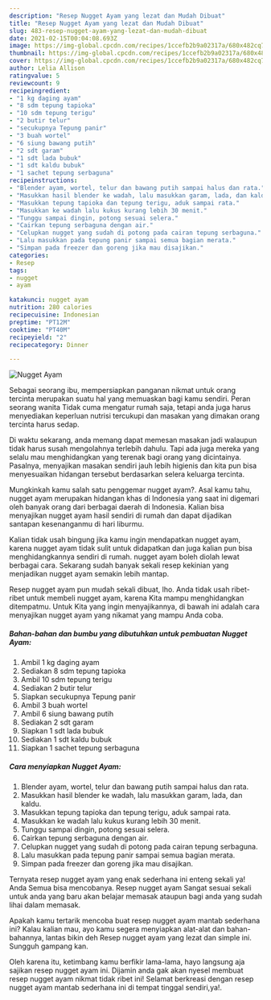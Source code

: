 ```yaml
---
description: "Resep Nugget Ayam yang lezat dan Mudah Dibuat"
title: "Resep Nugget Ayam yang lezat dan Mudah Dibuat"
slug: 483-resep-nugget-ayam-yang-lezat-dan-mudah-dibuat
date: 2021-02-15T00:04:08.693Z
image: https://img-global.cpcdn.com/recipes/1ccefb2b9a02317a/680x482cq70/nugget-ayam-foto-resep-utama.jpg
thumbnail: https://img-global.cpcdn.com/recipes/1ccefb2b9a02317a/680x482cq70/nugget-ayam-foto-resep-utama.jpg
cover: https://img-global.cpcdn.com/recipes/1ccefb2b9a02317a/680x482cq70/nugget-ayam-foto-resep-utama.jpg
author: Lelia Allison
ratingvalue: 5
reviewcount: 9
recipeingredient:
- "1 kg daging ayam"
- "8 sdm tepung tapioka"
- "10 sdm tepung terigu"
- "2 butir telur"
- "secukupnya Tepung panir"
- "3 buah wortel"
- "6 siung bawang putih"
- "2 sdt garam"
- "1 sdt lada bubuk"
- "1 sdt kaldu bubuk"
- "1 sachet tepung serbaguna"
recipeinstructions:
- "Blender ayam, wortel, telur dan bawang putih sampai halus dan rata."
- "Masukkan hasil blender ke wadah, lalu masukkan garam, lada, dan kaldu."
- "Masukkan tepung tapioka dan tepung terigu, aduk sampai rata."
- "Masukkan ke wadah lalu kukus kurang lebih 30 menit."
- "Tunggu sampai dingin, potong sesuai selera."
- "Cairkan tepung serbaguna dengan air."
- "Celupkan nugget yang sudah di potong pada cairan tepung serbaguna."
- "Lalu masukkan pada tepung panir sampai semua bagian merata."
- "Simpan pada freezer dan goreng jika mau disajikan."
categories:
- Resep
tags:
- nugget
- ayam

katakunci: nugget ayam 
nutrition: 280 calories
recipecuisine: Indonesian
preptime: "PT12M"
cooktime: "PT40M"
recipeyield: "2"
recipecategory: Dinner

---
```



![Nugget Ayam](https://img-global.cpcdn.com/recipes/1ccefb2b9a02317a/680x482cq70/nugget-ayam-foto-resep-utama.jpg)

Sebagai seorang ibu, mempersiapkan panganan nikmat untuk orang tercinta merupakan suatu hal yang memuaskan bagi kamu sendiri. Peran seorang  wanita Tidak cuma mengatur rumah saja, tetapi anda juga harus menyediakan keperluan nutrisi tercukupi dan masakan yang dimakan orang tercinta harus sedap.

Di waktu  sekarang, anda memang dapat memesan masakan jadi walaupun tidak harus susah mengolahnya terlebih dahulu. Tapi ada juga mereka yang selalu mau menghidangkan yang terenak bagi orang yang dicintainya. Pasalnya, menyajikan masakan sendiri jauh lebih higienis dan kita pun bisa menyesuaikan hidangan tersebut berdasarkan selera keluarga tercinta. 



Mungkinkah kamu salah satu penggemar nugget ayam?. Asal kamu tahu, nugget ayam merupakan hidangan khas di Indonesia yang saat ini digemari oleh banyak orang dari berbagai daerah di Indonesia. Kalian bisa menyajikan nugget ayam hasil sendiri di rumah dan dapat dijadikan santapan kesenanganmu di hari liburmu.

Kalian tidak usah bingung jika kamu ingin mendapatkan nugget ayam, karena nugget ayam tidak sulit untuk didapatkan dan juga kalian pun bisa menghidangkannya sendiri di rumah. nugget ayam boleh diolah lewat berbagai cara. Sekarang sudah banyak sekali resep kekinian yang menjadikan nugget ayam semakin lebih mantap.

Resep nugget ayam pun mudah sekali dibuat, lho. Anda tidak usah ribet-ribet untuk membeli nugget ayam, karena Kita mampu menghidangkan ditempatmu. Untuk Kita yang ingin menyajikannya, di bawah ini adalah cara menyajikan nugget ayam yang nikamat yang mampu Anda coba.

<!--inarticleads1-->

##### Bahan-bahan dan bumbu yang dibutuhkan untuk pembuatan Nugget Ayam:

1. Ambil 1 kg daging ayam
1. Sediakan 8 sdm tepung tapioka
1. Ambil 10 sdm tepung terigu
1. Sediakan 2 butir telur
1. Siapkan secukupnya Tepung panir
1. Ambil 3 buah wortel
1. Ambil 6 siung bawang putih
1. Sediakan 2 sdt garam
1. Siapkan 1 sdt lada bubuk
1. Sediakan 1 sdt kaldu bubuk
1. Siapkan 1 sachet tepung serbaguna




<!--inarticleads2-->

##### Cara menyiapkan Nugget Ayam:

1. Blender ayam, wortel, telur dan bawang putih sampai halus dan rata.
1. Masukkan hasil blender ke wadah, lalu masukkan garam, lada, dan kaldu.
1. Masukkan tepung tapioka dan tepung terigu, aduk sampai rata.
1. Masukkan ke wadah lalu kukus kurang lebih 30 menit.
1. Tunggu sampai dingin, potong sesuai selera.
1. Cairkan tepung serbaguna dengan air.
1. Celupkan nugget yang sudah di potong pada cairan tepung serbaguna.
1. Lalu masukkan pada tepung panir sampai semua bagian merata.
1. Simpan pada freezer dan goreng jika mau disajikan.




Ternyata resep nugget ayam yang enak sederhana ini enteng sekali ya! Anda Semua bisa mencobanya. Resep nugget ayam Sangat sesuai sekali untuk anda yang baru akan belajar memasak ataupun bagi anda yang sudah lihai dalam memasak.

Apakah kamu tertarik mencoba buat resep nugget ayam mantab sederhana ini? Kalau kalian mau, ayo kamu segera menyiapkan alat-alat dan bahan-bahannya, lantas bikin deh Resep nugget ayam yang lezat dan simple ini. Sungguh gampang kan. 

Oleh karena itu, ketimbang kamu berfikir lama-lama, hayo langsung aja sajikan resep nugget ayam ini. Dijamin anda gak akan nyesel membuat resep nugget ayam nikmat tidak ribet ini! Selamat berkreasi dengan resep nugget ayam mantab sederhana ini di tempat tinggal sendiri,ya!.

